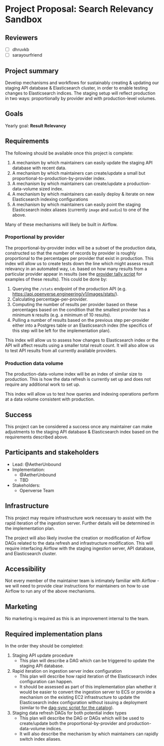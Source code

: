 # Project Proposal: Search Relevancy Sandbox

## Reviewers

<!-- Choose two people at your discretion who make sense to review this based on their existing expertise. Check in to make sure folks aren't currently reviewing more than one other proposal or RFC. -->

- [ ] dhruvkb
- [ ] sarayourfriend

## Project summary

<!-- A brief one or two sentence summary of the project's features -->

Develop mechanisms and workflows for sustainably creating & updating our staging
API database & Elasticsearch cluster, in order to enable testing changes to
Elasticsearch indices. The staging setup will reflect production in two ways:
proportionally by provider and with production-level volumes.

## Goals

<!-- Which yearly goal does this project advance? -->

Yearly goal: **Result Relevancy**

## Requirements

<!-- Detailed descriptions of the features required for the project. Include user stories if you feel they'd be helpful, but focus on describing a specification for how the feature would work with an eye towards edge cases. -->

The following should be available once this project is complete:

1. A mechanism by which maintainers can easily update the staging API database
   with recent data.
2. A mechanism by which maintainers can create/update a small but
   proportional-to-production-by-provider index.
3. A mechanism by which maintainers can create/update a production-data-volume
   sized index.
4. A mechanism by which maintainers can easily deploy & iterate on new
   Elasticsearch indexing configurations
5. A mechanism by which maintainers can easily point the staging Elasticsearch
   index aliases (currently `image` and `audio`) to one of the above.

Many of these mechanisms will likely be built in Airflow.

### Proportional by provider

The proportional-by-provider index will be a subset of the production data,
constructed so that the number of records by provider is roughly proportional to
the percentages per provider that exist in production. This index will allow us
to create tests down the line which might assess result relevancy in an
automated way, i.e. based on how many results from a particular provider appear
in results (see the
[provider tally script](https://github.com/WordPress/openverse/pull/397) for
examples of these results). This could be done by:

1. Querying the `/stats` endpoint of the production API (e.g.
   https://api.openverse.engineering/v1/images/stats/).
2. Calculating percentage-per-provider.
3. Computing the number of results per provider based on these percentages based
   on the condition that the smallest provider has a minimum `N` results (e.g. a
   minimum of 10 results).
4. Pulling a number of results based on the previous step per-provider either
   into a Postgres table or an Elasticsearch index (the specifics of this step
   will be left for the implementation plan).

This index will allow us to assess how changes to Elasticsearch index or the API
will affect results using a smaller total result count. It will also allow us to
test API results from all currently available providers.

### Production data volume

The production-data-volume index will be an index of similar size to production.
This is how the data refresh is currently set up and does not require any
additional work to set up.

This index will allow us to test how queries and indexing operations perform at
a data volume consistent with production.

## Success

<!-- How do we measure the success of the project? How do we know our ideas worked? -->

This project can be considered a success once any maintainer can make
adjustments to the staging API database & Elasticsearch index based on the
requirements described above.

## Participants and stakeholders

<!-- Who is working on the project and who are the external stakeholders, if any? Consider the lead, implementers, designers, and other stakeholders who have a say in how the project goes. -->

- Lead: @AetherUnbound
- Implementation:
  - @AetherUnbound
  - TBD
- Stakeholders:
  - Openverse Team

## Infrastructure

<!-- What infrastructural considerations need to be made for this project? If there are none, say so explicitly rather than deleting the section. -->

This project may require infrastructure work necessary to assist with the rapid
iteration of the ingestion server. Further details will be determined in the
implementation plan.

The project will also likely involve the creation or modification of Airflow
DAGs related to the data refresh and infrastructure modification. This will
require interfacing Airflow with the staging ingestion server, API database, and
Elasticsearch cluster.

## Accessibility

<!-- Are there specific accessibility concerns relevant to this project? Do you expect new UI elements that would need particular care to ensure they're implemented in an accessible way? Consider also low-spec device and slow internet accessibility, if relevant. -->

Not every member of the maintainer team is intimately familiar with Airflow - we
will need to provide clear instructions for maintainers on how to use Airflow to
run any of the above mechanisms.

## Marketing

<!-- Are there potential marketing opportunities that we'd need to coordinate with the community to accomplish? If there are none, say so explicitly rather than deleting the section. -->

No marketing is required as this is an improvement internal to the team.

## Required implementation plans

<!-- What are the required implementation plans? Consider if they should be split per level of the stack or per feature. -->

In the order they should be completed:

1. Staging API update procedure
   - This plan will describe a DAG which can be triggered to update the staging
     API database.
2. Rapid iteration on ingestion server index configuration
   - This plan will describe how rapid iteration of the Elasticsearch index
     configuration can happen.
   - It should be assessed as part of this implementation plan whether it would
     be easier to convert the ingestion server to ECS or provide a mechanism on
     the existing EC2 infrastructure to update the Elasticsearch index
     configuration without issuing a deployment (similar to the
     [dag-sync script for the catalog](https://github.com/WordPress/openverse-catalog/blob/10857e3ee94ae686853984c54d504b152082d4c2/dag-sync.sh)).
3. Staging data refresh DAGs for both potential index types
   - This plan will describe the DAG or DAGs which will be used to create/update
     both the proportional-by-provider and production-data-volume indices.
   - It will also describe the mechanism by which maintainers can rapidly switch
     index aliases.
